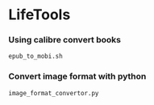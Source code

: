 # LifeTools

### Using calibre convert books

`epub_to_mobi.sh`

### Convert image format with python

`image_format_convertor.py`